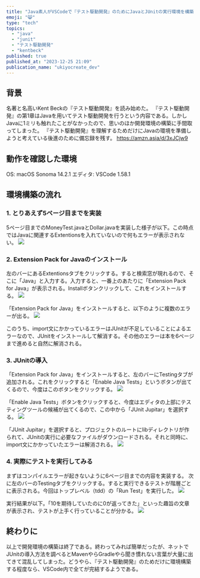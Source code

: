 ```yaml
---
title: "Java素人がVSCodeで『テスト駆動開発』のためにJavaとJUnitの実行環境を構築"
emoji: "😸"
type: "tech"
topics:
  - "java"
  - "junit"
  - "テスト駆動開発"
  - "kentbeck"
published: true
published_at: "2023-12-25 21:09"
publication_name: "ukiyocreate_dev"
---
```


## 背景
名著と名高いKent Beckの『テスト駆動開発』を読み始めた。
『テスト駆動開発』の第1章はJavaを用いてテスト駆動開発を行うという内容である。しかしJavaに1ミリも触れたことがなかったので、思いのほか開発環境の構築に手間取ってしまった。
『テスト駆動開発』を理解するためだけにJavaの環境を準備しようと考えている後進のために備忘録を残す。
https://amzn.asia/d/3xJCjw9

## 動作を確認した環境
OS: macOS Sonoma 14.2.1
エディタ: VSCode 1.58.1 

## 環境構築の流れ
### 1. とりあえず5ページ目までを実装
5ページ目までのMoneyTest.javaとDollar.javaを実装した様子が以下。この時点ではJavaに関連するExtentionsを入れていないので何もエラーが表示されない。
![](https://storage.googleapis.com/zenn-user-upload/5a12dd0e91c3-20231225.png)

### 2. Extension Pack for Javaのインストール
左のバーにあるExtentionsタブをクリックする。すると検索窓が現れるので、そこに「Java」と入力する。入力すると、一番上のあたりに「Extension Pack for Java」が表示される。Installボタンクリックして、これをインストールする。
![](https://storage.googleapis.com/zenn-user-upload/3c2cb0cd2ea9-20231225.png)

「Extension Pack for Java」をインストールすると、以下のように複数のエラーが出る。
![](https://storage.googleapis.com/zenn-user-upload/cabb0d5a7e18-20231225.png)

このうち、import文にかかっているエラーはJUnitが不足していることによるエラーなので、JUnitをインストールして解消する。その他のエラーは本を6ページまで進めると自然に解消される。

### 3. JUnitの導入
「Extension Pack for Java」をインストールすると、左のバーにTestingタブが追加される。これをクリックすると「Enable Java Tests」というボタンが出てくるので、今度はこのボタンをクリックする。
![](https://storage.googleapis.com/zenn-user-upload/69a2c3e311e5-20231225.png)

「Enable Java Tests」ボタンをクリックすると、今度はエディタの上部にテスティングツールの候補が出てくるので、この中から「JUnit Jupitar」を選択する。
![](https://storage.googleapis.com/zenn-user-upload/82400eb10345-20231225.png)

「JUnit Jupitar」を選択すると、プロジェクトのルートにlibディレクトリが作られて、JUnitの実行に必要なファイルがダウンロードされる。それと同時に、import文にかかっていたエラーは解消される。
![](https://storage.googleapis.com/zenn-user-upload/05e8bf6fcb80-20231225.png)

### 4. 実際にテストを実行してみる
まずはコンパイルエラーが起きないように6ページ目までの内容を実装する。
次に左のバーのTestingタブをクリックする。すると実行できるテストが階層ごとに表示される。今回はトップレベル（tdd）の「Run Test」を実行した。
![](https://storage.googleapis.com/zenn-user-upload/c7c52a48bc96-20231225.png)

実行結果が以下。「10を期待していたのに0が返ってきた」といった趣旨の文章が表示され、テストが上手く行っていることが分かる。
![](https://storage.googleapis.com/zenn-user-upload/9e4f32b4a66c-20231225.png)

## 終わりに
以上で開発環境の構築は終了である。終わってみれば簡単だったが、ネットでJUnitの導入方法を調べるとMavenやらGradleやら聞き慣れない言葉が大量に出てきて混乱してしまった。どうやら、『テスト駆動開発』のためだけに環境構築する程度なら、VSCode内で全てが完結するようである。

